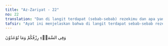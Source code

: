 ```yaml
---
title: "Az-Zariyat - 22"
no: 22
translation: "Dan di langit terdapat (sebab-sebab) rezekimu dan apa yang dijanjikan kepadamu."
tafsir: "Ayat ini menjelaskan bahwa di langit terdapat sebab-sebab rezeki bagi manusia seperti turunnya hujan yang menyebabkan datangnya kesuburan tanah pertanian dan perkebunan yang menghasilkan berbagai hasil bumi dan buah-buahan sebagai rezeki bagi manusia dan ternak piaraannya, dan terdapat pula apa yang dijanjikan Allah untuk manusia yaitu takdir penetapan Allah terhadap manusia itu masing-masing yang semuanya ditulis di Lauh Mahfudz. Sebab-sebab rezeki di langit yang berlaku bagi semua makhluk hidup dan telah umum diketahui paling tidak ada tiga yaitu, air dalam bentuk hujan, angin dan cahaya matahari. Air menjadi sebab rezeki. Melalui air hujan yang jatuh ke atas tanah dan memberikan kelembaban tanah sehingga memungkinkan ditumbuhi tanaman yang bermanfaat bagi manusia dalam bentuk bahan pangan, sandang dan perumahan Angin oleh manusia bisa dimanfaatkan energinya bagi pelayaran dan menggerakkan kincir sumber energi, atau karena menyebabkan terjadinya penyerbukan tanaman sehingga hasil pembuahannya bisa dimakan manusia (lihat adh-dzariyat/51 ayat 1s/d 3). Sedangkan cahaya matahari merupakan sumber utama energi di permukaan bumi yang bisa diperoleh langsung melalui kehangatannya atau secara tidak langsung melalui pertumbuhan tanaman (fotosintesa) pergerakan angin dan siklus hidrologi (lihat: adh-dzariyat/51 ayat 1s/d 3). Bahkan energi minyak bumi yang saat ini merupakan sumber energi yang paling banyak dipakai, berasal dari energi cahaya matahari yang ditangkap oleh organisma laut (plankton), untuk kemudian terakumulasi sebagai endapan yang kemudian berubah menjadi minyak bumi."
---
```


وَفِى السَّمَاۤءِ رِزْقُكُمْ وَمَا تُوْعَدُوْنَ 
